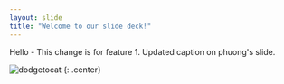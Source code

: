 ```yaml
---
layout: slide
title: "Welcome to our slide deck!"
---
```


Hello - This change is for feature 1. Updated caption on phuong's slide.

![dodgetocat](https://octodex.github.com/images/dodgetocat_v2.png)
{: .center}
